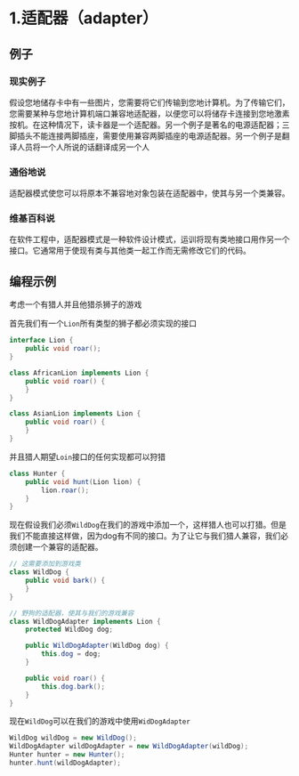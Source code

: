 # 1.适配器（adapter）

## 例子

### 现实例子

假设您地储存卡中有一些图片，您需要将它们传输到您地计算机。为了传输它们，您需要某种与您地计算机端口兼容地适配器，以便您可以将储存卡连接到您地激素按机。在这种情况下，读卡器是一个适配器。另一个例子是著名的电源适配器；三脚插头不能连接两脚插座，需要使用兼容两脚插座的电源适配器。另一个例子是翻译人员将一个人所说的话翻译成另一个人

### 通俗地说

适配器模式使您可以将原本不兼容地对象包装在适配器中，使其与另一个类兼容。

### 维基百科说

在软件工程中，适配器模式是一种软件设计模式，运训将现有类地接口用作另一个接口。它通常用于使现有类与其他类一起工作而无需修改它们的代码。

## 编程示例

考虑一个有猎人并且他猎杀狮子的游戏

首先我们有一个`Lion`所有类型的狮子都必须实现的接口

```java
interface Lion {
    public void roar();
}

class AfricanLion implements Lion {
    public void roar() {
    }
}

class AsianLion implements Lion {
    public void roar() {
    }
}
```

并且猎人期望`Loin`接口的任何实现都可以狩猎

```java
class Hunter {
    public void hunt(Lion lion) {
        lion.roar();
    }
}
```

现在假设我们必须`WildDog`在我们的游戏中添加一个，这样猎人也可以打猎。但是我们不能直接这样做，因为dog有不同的接口。为了让它与我们猎人兼容，我们必须创建一个兼容的适配器。

```java
// 这需要添加到游戏类
class WildDog {
    public void bark() {
    }
}

// 野狗的适配器，使其与我们的游戏兼容
class WildDogAdapter implements Lion {
    protected WildDog dog;

    public WildDogAdapter(WildDog dog) {
        this.dog = dog;
    }

    public void roar() {
        this.dog.bark();
    }
}
```

现在`WildDog`可以在我们的游戏中使用`WidDogAdapter`

```java
WildDog wildDog = new WildDog();
WildDogAdapter wildDogAdapter = new WildDogAdapter(wildDog);
Hunter hunter = new Hunter();
hunter.hunt(wildDogAdapter);
```

